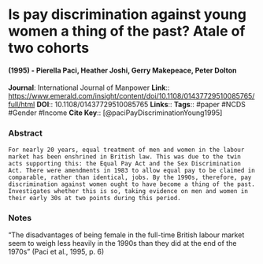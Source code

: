 # Is pay discrimination against young women a thing of the past? Atale of two cohorts
#### (1995) - Pierella Paci, Heather Joshi, Gerry Makepeace, Peter Dolton
**Journal**: International Journal of Manpower
**Link**:: https://www.emerald.com/insight/content/doi/10.1108/01437729510085765/full/html
**DOI**:: 10.1108/01437729510085765
**Links**:: 
**Tags**:: #paper #NCDS #Gender #Income 
**Cite Key**:: [@paciPayDiscriminationYoung1995]

### Abstract

```
For nearly 20 years, equal treatment of men and women in the labour market has been enshrined in British law. This was due to the twin acts supporting this: the Equal Pay Act and the Sex Discrimination Act. There were amendments in 1983 to allow equal pay to be claimed in comparable, rather than identical, jobs. By the 1990s, therefore, pay discrimination against women ought to have become a thing of the past. Investigates whether this is so, taking evidence on men and women in their early 30s at two points during this period.
```

### Notes

“The disadvantages of being female in the full-time British labour market seem to weigh less heavily in the 1990s than they did at the end of the 1970s” (Paci et al., 1995, p. 6)